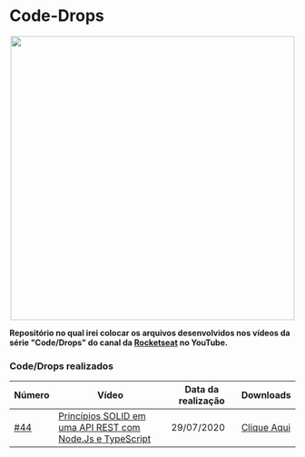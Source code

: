 # Code-Drops
<p align="center">
  <img src="https://camo.githubusercontent.com/e3a00cb35e63ebc807f3d6c3178e1f17c24a70f3/68747470733a2f2f726f636b6574736561742e636f6d2e62722f7374617469632f6f672e706e67" width="500px">
</p>

**Repositório no qual irei colocar os arquivos desenvolvidos nos vídeos da série "Code/Drops" do canal da [Rocketseat](https://www.youtube.com/channel/UCSfwM5u0Kce6Cce8_S72olg) no YouTube.**

### Code/Drops realizados ###

Número | Vídeo | Data da realização | Downloads
------ | ----- | ------------------ | ---------
[#44](https://github.com/AllanCapistrano/Code-Drops/tree/master/%2344-Solid-ApiRest) | [Princípios SOLID em uma API REST com Node.Js e TypeScript](https://www.youtube.com/watch?v=vAV4Vy4jfkc) | 29/07/2020 | [Clique Aqui](https://github.com/AllanCapistrano/Code-Drops/releases/tag/1.0)
